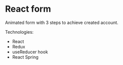 <h1>React form</h1>
<p>Animated form with 3 steps to achieve created account.</p>
<p>Technologies:</p>
<ul>
  <li>React</li>
  <li>Redux</li>
  <li>useReducer hook</li>
  <li>React Spring</li>
</ul>
